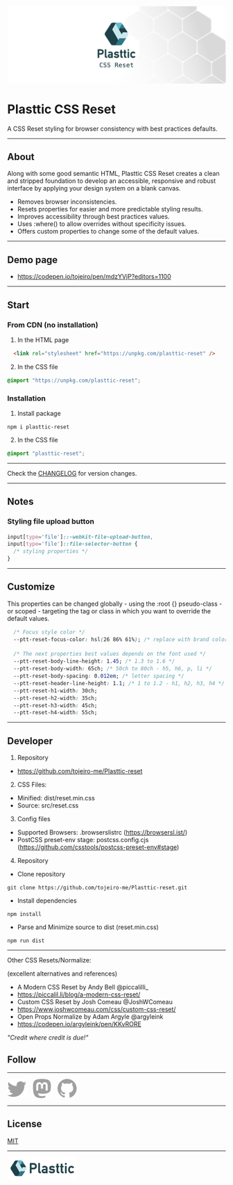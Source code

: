 [![Plasttic](./.github/assets/repo-banner-1400w-reset.png)](https://plasttic.dev)

# Plasttic CSS Reset

A CSS Reset styling for browser consistency with best practices defaults.

---

## About

Along with some good semantic HTML, Plasttic CSS Reset creates a clean and stripped foundation to develop an accessible, responsive and robust interface by applying your design system on a blank canvas.

- Removes browser inconsistencies.
- Resets properties for easier and more predictable styling results.
- Improves accessibility through best practices values.
- Uses :where() to allow overrides without specificity issues.
- Offers custom properties to change some of the default values.

---

## Demo page

- https://codepen.io/tojeiro/pen/mdzYVjP?editors=1100

---

## Start

### From CDN (no installation)

1. In the HTML page

```HTML
  <link rel="stylesheet" href="https://unpkg.com/plasttic-reset" />
```

2. In the CSS file

```CSS
@import "https://unpkg.com/plasttic-reset";
```

### Installation

1. Install package

```
npm i plasttic-reset
```

2. In the CSS file

```CSS
@import "plasttic-reset";
```

---

Check the [CHANGELOG](CHANGELOG.md) for version changes.

---

## Notes

### Styling file upload button

```CSS
input[type='file']::-webkit-file-upload-button,
input[type='file']::file-selector-button {
  /* styling properties */
}
```

---

## Customize

This properties can be changed globally - using the :root {} pseudo-class - or scoped - targeting the tag or class in which you want to override the default values.

```CSS
  /* Focus style color */
  --ptt-reset-focus-color: hsl(26 86% 61%); /* replace with brand color, ... */

  /* The next properties best values depends on the font used */
  --ptt-reset-body-line-height: 1.45; /* 1.3 to 1.6 */
  --ptt-reset-body-width: 65ch; /* 50ch to 80ch - h5, h6, p, li */
  --ptt-reset-body-spacing: 0.012em; /* letter spacing */
  --ptt-reset-header-line-height: 1.1; /* 1 to 1.2 - h1, h2, h3, h4 */
  --ptt-reset-h1-width: 30ch;
  --ptt-reset-h2-width: 35ch;
  --ptt-reset-h3-width: 45ch;
  --ptt-reset-h4-width: 55ch;
```

---

## Developer

1. Repository

- https://github.com/tojeiro-me/Plasttic-reset

2. CSS Files:

- Minified: dist/reset.min.css
- Source: src/reset.css

3. Config files

- Supported Browsers: .browserslistrc (https://browsersl.ist/)
- PostCSS preset-env stage: postcss.config.cjs (https://github.com/csstools/postcss-preset-env#stage)

4. Repository

- Clone repository

```
git clone https://github.com/tojeiro-me/Plasttic-reset.git
```

- Install dependencies

```
npm install
```

- Parse and Minimize source to dist (reset.min.css)

```
npm run dist
```

---

Other CSS Resets/Normalize:

(excellent alternatives and references)

- A Modern CSS Reset by Andy Bell @piccalilli\_
- https://piccalil.li/blog/a-modern-css-reset/
- Custom CSS Reset by Josh Comeau @JoshWComeau
- https://www.joshwcomeau.com/css/custom-css-reset/
- Open Props Normalize by Adam Argyle @argyleink
- https://codepen.io/argyleink/pen/KKvRORE

_"Credit where credit is due!"_

## Follow

---

[![Twitter](./.github/assets/twitter.svg)](https://twitter.com/Plasttic_Dev)&emsp;[![Mastodon](./.github/assets/mastodon.svg)](https://mastodon.social/@plasttic)&emsp;[![Github](./.github/assets/github.svg)](https://github.com/tojeiro-me)

---

## License

[MIT](./LICENSE)

---

[![Plasttic](./.github/assets/repo-badge-50h.png)](https://github.com/tojeiro-me/Plasttic)
